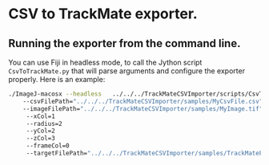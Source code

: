 # CSV to TrackMate exporter. 

## Running the exporter from the command line.

You can use Fiji in headless mode, to call the Jython script 
`CsvToTrackMate.py` that will parse arguments and configure the 
exporter properly. Here is an example:

``` sh
./ImageJ-macosx --headless   ../../../TrackMateCSVImporter/scripts/CsvToTrackMate.py 
	--csvFilePath="../../../TrackMateCSVImporter/samples/MyCsvFile.csv" 
	--imageFilePath="../../../TrackMateCSVImporter/samples/MyImage.tif"
	 --xCol=1 
	 --radius=2 
	 --yCol=2 
	 --zCol=3 
	 --frameCol=0
	 --targetFilePath="../../../TrackMateCSVImporter/samples/TrackMateFile.xml"
```



